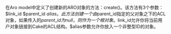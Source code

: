 在Aro model中定义了创建新的ARO对象的方法：create()。该方法有3个参数：$link\_id $parent\_id $alias。此方法创建一个由$parent\_id指定的父对象之下的ACL对象，如果传入的$parent\_id为null，则作为一个根对象。$link\_id允许你将当前用户对象链接到Cake的ACL结构。$alias参数允许你放入一个非整型ID的对象。